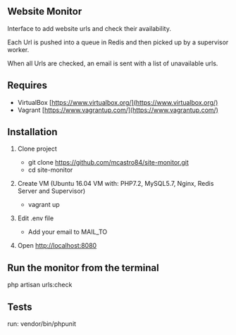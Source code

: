 ## Website Monitor

Interface to add website urls and check their availability.

Each Url is pushed into a queue in Redis and then picked up by a supervisor worker.

When all Urls are checked, an email is sent with a list of unavailable urls.

## Requires
- VirtualBox [https://www.virtualbox.org/](https://www.virtualbox.org/)
- Vagrant [https://www.vagrantup.com/](https://www.vagrantup.com/)

## Installation

1. Clone project
    * git clone https://github.com/mcastro84/site-monitor.git
    * cd site-monitor

2. Create VM (Ubuntu 16.04 VM with: PHP7.2, MySQL5.7, Nginx, Redis Server and Supervisor)
    * vagrant up

3. Edit .env file
   * Add your email to MAIL_TO

4. Open [http://localhost:8080](http://localhost:8080)

## Run the monitor from the terminal
php artisan urls:check

## Tests
run: vendor/bin/phpunit
